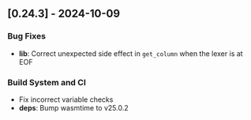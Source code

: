 ## [0.24.3] - 2024-10-09

### Bug Fixes
- **lib**: Correct unexpected side effect in `get_column` when the lexer is at EOF


### Build System and CI
- Fix incorrect variable checks
- **deps**: Bump wasmtime to v25.0.2
